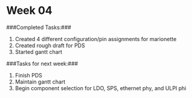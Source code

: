 Week 04
========

###Completed Tasks:###
1. Created 4 different configuration/pin assignments for marionette
2. Created rough draft for PDS
3. Started gantt chart 

###Tasks for next week:###
1. Finish PDS
2. Maintain gantt chart
3. Begin component selection for LDO, SPS, ethernet phy, and ULPI phi

